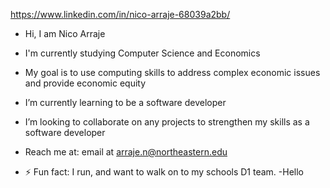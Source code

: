 https://www.linkedin.com/in/nico-arraje-68039a2bb/
- Hi, I am Nico Arraje
- I'm  currently studying Computer Science and Economics
- My goal is to use computing skills to address complex economic issues and provide economic equity
- I’m currently learning to be a software developer
- I’m looking to collaborate on any projects to strengthen my skills as a software developer
- Reach me at: email at arraje.n@northeastern.edu

- ⚡ Fun fact: I run, and want to walk on to my schools D1 team. 
-Hello
